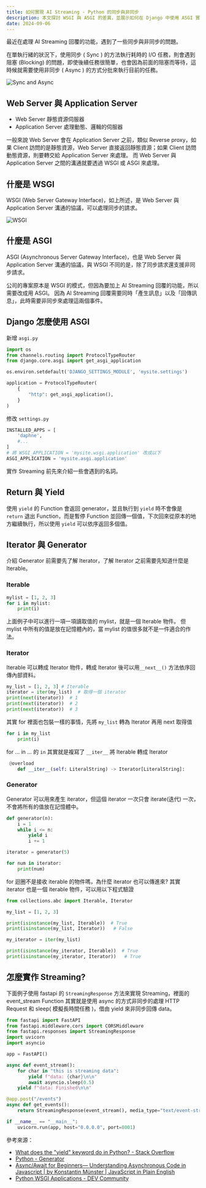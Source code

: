 ```yaml
---
title: 如何實現 AI Streaming - Python 的同步與非同步
description: 本文探討 WSGI 與 ASGI 的差異，並展示如何在 Django 中使用 ASGI 實現 AI Streaming 的非同步處理。
date: 2024-09-06
---
```


最近在處理 AI Streaming 回覆的功能，遇到了一些同步與非同步的問題。

在單執行緒的狀況下，使用同步 ( Sync ) 的方法執行耗時的 I/O 任務，則會遇到阻塞 (Blocking) 的問題，即使後續任務很簡單，也會因為前面的阻塞而等待，這時候就需要使用非同步 ( Async ) 的方式分批來執行目前的任務。

![Sync and Async](public/how-to-implement-ai-streaming/sync-and-async.jpg)

## Web Server 與 Application Server

- Web Server 靜態資源伺服器
- Application Server 處理動態、邏輯的伺服器

一般來說 Web Server 會在 Application Server 之前，類似 Reverse proxy，如果 Client 訪問的是靜態資源，Web Server 直接返回靜態資源；如果 Client 訪問動態資源，則要轉交給 Application Server 來處理。
而 Web Server 與 Application Server 之間的溝通就要透過 WSGI 或 ASGI 來處理。

## 什麼是 WSGI

WSGI (Web Server Gateway Interface)，如上所述，是 Web Server 與 Application Server 溝通的協議，可以處理同步的請求。

![WSGI](public/how-to-implement-ai-streaming/wsgi.jpg)

## 什麼是 ASGI

ASGI (Asynchronous Server Gateway Interface)，也是 Web Server 與 Application Server 溝通的協議，與 WSGI 不同的是，除了同步請求還支援非同步請求。

公司的專案原本是 WSGI 的模式，但因為要加上 AI Streaming 回覆的功能，所以需要改成用 ASGI。
因為 AI Streaming 回覆需要同時「產生訊息」以及「回傳訊息」，此時需要非同步來處理這兩個事件。

## Django 怎麼使用 ASGI

新增 `asgi.py`

```python
import os
from channels.routing import ProtocolTypeRouter
from django.core.asgi import get_asgi_application

os.environ.setdefault('DJANGO_SETTINGS_MODULE', 'mysite.settings')

application = ProtocolTypeRouter(
    {
        "http": get_asgi_application(),
    }
)
```

修改 `settings.py`

```python
INSTALLED_APPS = [
    'daphne',
	#...
]
# 將 WSGI_APPLICATION = 'mysite.wsgi.application' 改成以下
ASGI_APPLICATION = 'mysite.asgi.application'
```

實作 Streaming 前先來介紹一些會遇到的名詞。

## Return 與 Yield

使用 `yield` 的 Function 會返回 generator，並且執行到 `yield` 時不會像是 `return` 退出 Function，而是暫停 Function 並回傳一個值，下次回來從原本的地方繼續執行，所以使用 `yield` 可以依序返回多個值。

## Iterator 與 Generator

介紹 Generator 前需要先了解 Iterator，了解 Iterator 之前需要先知道什麼是 Iterable。

### Iterable

```python
mylist = [1, 2, 3]
for i in mylist:
    print(i)
```

上面例子中可以進行一項一項讀取值的 mylist，就是一個 Iterable 物件。
但 mylist 中所有的值是放在記憶體內的，當 mylist 的值很多就不是一件適合的作法。

### Iterator

Iterable 可以轉成 Iterator 物件，轉成 Iterator 後可以用`__next__()` 方法依序回傳內部資料。

```python
my_list = [1, 2, 3] # Iterable
iterator = iter(my_list)  # 取得一個 iterator
print(next(iterator))  # 1
print(next(iterator))  # 2
print(next(iterator))  # 3
```

其實 for 裡面也包裝一樣的事情，先將 `my_list` 轉為 Iterator 再用 next 取得值

```python
for i in my_list
	print(i)
```

for ... in ... 的 `in` 其實就是複寫了 `__iter__` 將 Iterable 轉成 Iterator

```python
 @overload
    def __iter__(self: LiteralString) -> Iterator[LiteralString]:
```

### Generator

Generator 可以用來產生 iterator，但這個 iterator 一次只會 iterate(迭代) 一次，不會將所有的值放在記憶體中。

```python
def generator(n):
    i = 1
    while i <= n:
        yield i
        i += 1

iterator = generator(5)

for num in iterator:
    print(num)
```

for 迴圈不是接收 iterable 的物件嗎，為什麼 iterator 也可以傳進來?
其實 iterator 也是一個 iterable 物件，可以用以下程式驗證

```python
from collections.abc import Iterable, Iterator

my_list = [1, 2, 3]

print(isinstance(my_list, Iterable))  # True
print(isinstance(my_list, Iterator))   # False

my_iterator = iter(my_list)

print(isinstance(my_iterator, Iterable))  # True
print(isinstance(my_iterator, Iterator))   # True
```

## 怎麼實作 Streaming?

下面例子使用 fastapi 的 `StreamingResponse` 方法來實現 Streaming，裡面的 event_stream Function 其實就是使用 async 的方式非同步的處理 HTTP Request 和 sleep( 模擬長時間任務 )，借由 yield 來非同步回傳 data。

```python
from fastapi import FastAPI
from fastapi.middleware.cors import CORSMiddleware
from fastapi.responses import StreamingResponse
import uvicorn
import asyncio

app = FastAPI()

async def event_stream():
    for char in "this is streaming data":
        yield f"data: {char}\n\n"
        await asyncio.sleep(0.5)
    yield f"data: Finished\n\n"

@app.post("/events")
async def get_events():
    return StreamingResponse(event_stream(), media_type="text/event-stream")

if __name__ == "__main__":
    uvicorn.run(app, host="0.0.0.0", port=8001)

```

參考來源：

- [What does the "yield" keyword do in Python? - Stack Overflow](https://stackoverflow.com/questions/231767/what-does-the-yield-keyword-do-in-python)
- [Python - Generator](https://docs.python.org/3/glossary.html#term-generator)
- [Async/Await for Beginners— Understanding Asynchronous Code in Javascript | by Konstantin Münster | JavaScript in Plain English](https://javascript.plainenglish.io/async-await-for-beginners-understanding-asynchronous-code-in-javascript-748b57ae94e2)
- [Python WSGI Applications - DEV Community](https://dev.to/afrazkhan/python-wsgi-applications-1kjb)
